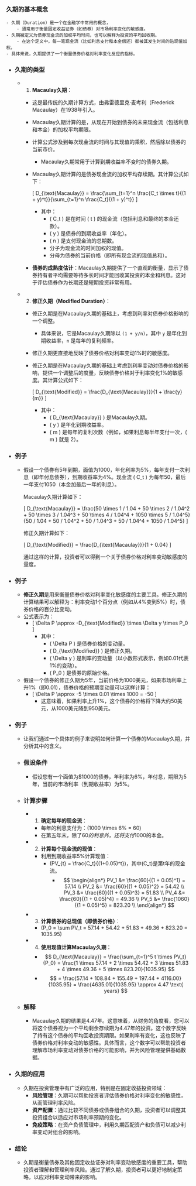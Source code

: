 ### 久期的基本概念
	- 久期（Duration）是一个在金融学中常用的概念，
		- 通常用于衡量固定收益证券（如债券）对市场利率变化的敏感度。
	- 久期被定义为债券现金流的加权平均时间，也可以解释为投资的平均回收期。
		- 在这个定义中，每一笔现金流（比如利息支付和本金偿还）都被其发生时间的贴现值加权。
	- 具体来说，久期提供了一个衡量债券价格对利率变化反应的指标。
- ### 久期的类型
	- 1. **Macaulay久期**：
		- 这是最传统的久期计算方式，由弗雷德里克·麦考利（Frederick Macaulay）在1938年引入。
		- Macaulay久期计算的是，从现在开始到债券的未来现金流（包括利息和本金）的加权平均期限。
		- 计算公式涉及到每次现金流的时间与其现值的乘积，然后除以债券的当前市价。
			- Macaulay久期常用于计算到期收益率不变时的债券久期。
		- Macaulay久期计算的是债券现金流的加权平均存续期。其计算公式如下：
		  
		  \[ D_{\text{Macaulay}} = \frac{\sum_{t=1}^n \frac{C_t \times t}{(1 + y)^t}}{\sum_{t=1}^n \frac{C_t}{(1 + y)^t}} \]
			- 其中：
				- \( C_t \) 是在时间 \( t \) 的现金流（包括利息和最终的本金还款）。
				- \( y \) 是债券的到期收益率（年化）。
				- \( n \) 是支付现金流的总期数。
				- 分子为现金流的时间加权的现值。
				- 分母为债券的当前价格（即所有现金流的现值总和）。
		- **债券的成熟度估计**：Macaulay久期提供了一个直观的衡量，显示了债券持有者平均需要等待多长时间才能回收其投资的本金和利息。这对于评估债券作为长期还是短期投资非常有用。
	- 2. **修正久期（Modified Duration）**：
		- 修正久期是在Macaulay久期的基础上，考虑到利率对债券价格影响的一个调整。
			- 具体来说，它是Macaulay久期除以 `(1 + y/n)`，其中 `y` 是年化到期收益率，`n` 是每年的复利频率。
		- 修正久期更直接地反映了债券价格对利率变动1%时的敏感度。
		- 修正久期是在Macaulay久期的基础上考虑到利率变动对债券价格的影响，提供一个调整后的度量，反映债券价格对于利率变化1%的敏感度。其计算公式如下：
		  
		  \[ D_{\text{Modified}} = \frac{D_{\text{Macaulay}}}{1 + \frac{y}{m}} \]
			- 其中：
				- \( D_{\text{Macaulay}} \) 是Macaulay久期。
				- \( y \) 是年化到期收益率。
				- \( m \) 是每年的复利次数（例如，如果利息每半年支付一次，\( m \) 就是 2）。
- ### 例子
	- 假设一个债券有5年到期，面值为1000，年化利率为5%，每年支付一次利息（即年付息债券），到期收益率为4%。现金流 \( C_t \) 为每年50，最后一年支付1050（本金加最后一年的利息）。
	  
	  Macaulay久期计算如下：
	  
	  \[ D_{\text{Macaulay}} = \frac{50 \times 1 / 1.04 + 50 \times 2 / 1.04^2 + 50 \times 3 / 1.04^3 + 50 \times 4 / 1.04^4 + 1050 \times 5 / 1.04^5}{50 / 1.04 + 50 / 1.04^2 + 50 / 1.04^3 + 50 / 1.04^4 + 1050 / 1.04^5} \]
	  
	  修正久期计算如下：
	  
	  \[ D_{\text{Modified}} = \frac{D_{\text{Macaulay}}}{1 + 0.04} \]
	  
	  通过这样的计算，投资者可以得到一个关于债券价格对利率变动敏感度的量度。
- ### 例子
	- **修正久期**是用来衡量债券价格对利率变化敏感度的主要工具。修正久期的计算结果可以解释为：利率变动1个百分点（例如从4%变到5%）时，债券价格的百分比变动。
	- 公式表示为：
		- \[ \Delta P \approx -D_{\text{Modified}} \times \Delta y \times P_0 \]
			- 其中：
				- \( \Delta P \) 是债券价格的变动量。
				- \( D_{\text{Modified}} \) 是修正久期。
				- \( \Delta y \) 是利率的变动量（以小数形式表示，例如0.01代表1%的变动）。
				- \( P_0 \) 是债券的原始价格。
	- 假设一个债券的修正久期为5年，当前价格为1000美元，如果市场利率上升1%（即0.01），债券价格的预期变动量可以这样计算：
		- \[ \Delta P \approx -5 \times 0.01 \times 1000 = -50 \]
			- 这意味着，如果利率上升1%，这个债券的价格将下降大约50美元，从1000美元降到950美元。
- ### 例子
	- 让我们通过一个具体的例子来说明如何计算一个债券的Macaulay久期，并分析其中的含义。
	- ### 假设条件
		- 假设您有一个面值为$1000的债券，年利率为6%，年付息，期限为5年，当前的市场利率（到期收益率）为5%。
	- ### 计算步骤
		- 1. **确定每年的现金流**：
			- 每年的利息支付为：\(1000 \times 6\% = 60\)
			- 在第五年末，除了$60的利息外，还将支付$1000的本金。
		- 2. **计算每个现金流的现值**：
			- 利用到期收益率5%计算现值：
				- \(PV_{t} = \frac{C_t}{(1+0.05)^t}\)，其中\(C_t\)是第t年的现金流。
					- $$
					  \begin{align*}
					  PV_1 &= \frac{60}{(1 + 0.05)^1} = 57.14 \\
					  PV_2 &= \frac{60}{(1 + 0.05)^2} = 54.42 \\
					  PV_3 &= \frac{60}{(1 + 0.05)^3} = 51.83 \\
					  PV_4 &= \frac{60}{(1 + 0.05)^4} = 49.36 \\
					  PV_5 &= \frac{1060}{(1 + 0.05)^5} = 823.20 \\
					  \end{align*}
					  $$
		- 3. **计算债券的总现值（即债券价格）**：
			- \(P_0 = \sum PV_t = 57.14 + 54.42 + 51.83 + 49.36 + 823.20 = 1035.95\)
		- 4. **使用现值计算Macaulay久期**：
			- $$
			  D_{\text{Macaulay}} = \frac{\sum_{t=1}^5 t \times PV_t}{P_0} = \frac{1 \times 57.14 + 2 \times 54.42 + 3 \times 51.83 + 4 \times 49.36 + 5 \times 823.20}{1035.95}  
			  $$
			- $$
			  = \frac{57.14 + 108.84 + 155.49 + 197.44 + 4116.00}{1035.95} = \frac{4635.01}{1035.95} \approx 4.47 \text{ years}
			  $$
	- ### 解释
		- Macaulay久期的结果是4.47年。这意味着，从财务的角度看，您可以将这个债券视为一个平均剩余存续期为4.47年的投资。这个数字反映了持有这个债券的平均回收投资期限。如果利率有变化，这也反映了债券价格对利率变动的敏感性。具体而言，这个数字可以帮助投资者理解市场利率变动对债券价格的可能影响，并为风险管理提供基础数据。
- ### 久期的应用
	- 久期在投资管理中有广泛的应用，特别是在固定收益投资领域：
		- **风险管理**：久期可以帮助投资者评估债券价格对利率变化的敏感性，从而管理利率风险。
		- **资产配置**：通过比较不同债券或债券组合的久期，投资者可以调整其投资组合以适应对市场利率预期的变化。
		- **免疫策略**：在资产负债管理中，利用久期匹配资产和负债可以减少利率变动对组合的影响。
- ### 结论
	- 久期是衡量债券及其他固定收益证券对利率变动敏感度的重要工具，帮助投资者理解和管理利率风险。通过了解久期，投资者可以更好地制定策略，以应对利率变动带来的影响。
